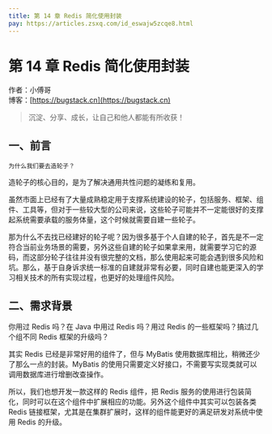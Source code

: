 ```yaml
---
title: 第 14 章 Redis 简化使用封装
pay: https://articles.zsxq.com/id_eswajw5zcqe8.html
---
```


# 第 14 章 Redis 简化使用封装

作者：小傅哥
<br/>博客：[https://bugstack.cn](https://bugstack.cn)

>沉淀、分享、成长，让自己和他人都能有所收获！

## 一、前言

`为什么我们要去造轮子？`

造轮子的核心目的，是为了解决通用共性问题的凝练和复用。

虽然市面上已经有了大量成熟稳定用于支撑系统建设的轮子，包括服务、框架、组件、工具等，但对于一些较大型的公司来说，这些轮子可能并不一定能很好的支撑起系统需要承载的服务体量，这个时候就需要自建一些轮子。

那为什么不去找已经建好的轮子呢？因为很多基于个人自建的轮子，首先是不一定符合当前业务场景的需要，另外这些自建的轮子如果拿来用，就需要学习它的源码，而这部分轮子往往并没有很完整的文档，那么使用起来可能会遇到很多风险和坑。那么，基于自身诉求统一标准的自建就非常有必要，同时自建也能更深入的学习相关技术的所有实现过程，也更好的处理组件风险。

## 二、需求背景

你用过 Redis 吗？在 Java 中用过 Redis 吗？用过 Redis 的一些框架吗？搞过几个组不同 Redis 框架的升级吗？

其实 Redis 已经是非常好用的组件了，但与 MyBatis 使用数据库相比，稍微还少了那么一点的封装。MyBatis 的使用只需要定义好接口，不需要写实现类就可以调用数据库进行增删改查操作。

所以，我们也想开发一款这样的 Redis 组件，把 Redis 服务的使用进行包装简化，同时可以在这个组件中扩展相应的功能。另外这个组件中其实可以包装各类 Redis 链接框架，尤其是在集群扩展时，这样的组件能更好的满足研发对系统中使用 Redis 的升级。